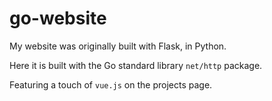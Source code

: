 # go-website

My website was originally built with Flask, in Python.

Here it is built with the Go standard library `net/http` package.

Featuring a touch of `vue.js` on the projects page.
